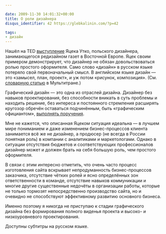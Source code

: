 ```yaml
---

date: 2009-11-30 14:01:32+00:00
title: О роли дизайнера
disqus_identifier: 42 https://glebkalinin.com/?p=42

tags:
- дизайн
---
```


Нашёл на TED [выступление](http://www.ted.com/talks/jacek_utko_asks_can_design_save_the_newspaper.html) Яцека Утко, польского дизайнера, занимающегося редизайном газет в Восточной Европе. Яцек своим примером демонстрирует, что дизайнер не обязан довольствоваться ролью простого оформителя. Само слово «дизайн» в русском языке потеряло свой первоначальный смысл. В английском языке дизайн — это «замысел, план, проект», и уж потом «рисунок, композиция». (См. [словарную статью](http://www.multitran.ru/c/m.exe?CL=1&l1=1&s=design) в Мультитране.) 

<!-- more -->

Графический дизайн — это одна из отраслей дизайна. Дизайнер без навыков проектирования, без способности вникать в суть проблемы и находить решение, без интереса и постоянного стремления расширять кругозор обречён оставаться подчинённым, быть «графическим официантом», [выполнять поручения](http://37signals.com/svn/posts/1818-stop-following-directions-and-start-designing). 

Мне не кажется, что описанная Яцеком ситуация идеальна — в лучшем мире пониманием и даже изменением бизнес-процессов клиента занимается всё же не дизайнер, а продюсер (не всегда в России понятная роль) в компании с аналитиками и маркетологами. Однако в ситуации отсутствия бюджетов и соответствующих профессионалов дизайнер может и должен брать на себя большую роль, чем простого оформителя.

В связи с этим интересно отметить, что очень часто процесс изготовления сайта вскрывает непродуманность бизнес-процессов заказчика, отсутствие чётких ролей и ясно определённых зон ответственности в команде, отсутствие навыков коммуникации и многие другие существенные недочёты в организации работы, которые не только тормозят непосредственно производство сайта, но и очевидно не способствуют эффективному развитию основного бизнеса.

Именно поэтому я никогда не приступаю к стадии графического дизайна без формирования полного виденья проекта и высоко- и низкоуровневого проектирования.

  
Доступны субтитры на русском языке.
